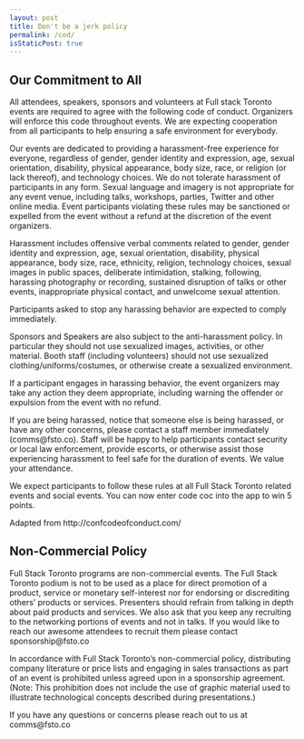 ```yaml
---
layout: post
title: Don't be a jerk policy
permalink: /cod/
isStaticPost: true
---
```


<h2>Our Commitment to All</h2>
<p>All attendees, speakers, sponsors and volunteers at Full stack Toronto events are required to agree with the following code of conduct. Organizers will enforce this code throughout events. We are expecting cooperation from all participants to help ensuring a safe environment for everybody.</p>

<p>Our events are dedicated to providing a harassment-free experience for everyone, regardless of gender, gender identity and expression, age, sexual orientation, disability, physical appearance, body size, race, or religion (or lack thereof), and technology choices. We do not tolerate harassment of participants in any form. Sexual language and imagery is not appropriate for any event venue, including talks, workshops, parties, Twitter and other online media. Event participants violating these rules may be sanctioned or expelled from the event without a refund at the discretion of the event organizers.</p>

<p>Harassment includes offensive verbal comments related to gender, gender identity and expression, age, sexual orientation, disability, physical appearance, body size, race, ethnicity, religion, technology choices, sexual images in public spaces, deliberate intimidation, stalking, following, harassing photography or recording, sustained disruption of talks or other events, inappropriate physical contact, and unwelcome sexual attention.</p>

<p>Participants asked to stop any harassing behavior are expected to comply immediately.</p>

<p>Sponsors and Speakers are also subject to the anti-harassment policy. In particular they should not use sexualized images, activities, or other material. Booth staff (including volunteers) should not use sexualized clothing/uniforms/costumes, or otherwise create a sexualized environment.</p>

<p>If a participant engages in harassing behavior, the event organizers may take any action they deem appropriate, including warning the offender or expulsion from the event with no refund.</p>

<p>If you are being harassed, notice that someone else is being harassed, or have any other concerns, please contact a staff member immediately (comms@fsto.co). Staff will be happy to help participants contact security or local law enforcement, provide escorts, or otherwise assist those experiencing harassment to feel safe for the duration of events. We value your attendance.</p>

<p>We expect participants to follow these rules at all Full Stack Toronto related events and social events. You can now enter code coc into the app to win 5 points.</p>

<p>Adapted from http://confcodeofconduct.com/</p>

<h2>Non-Commercial Policy</h2>
<p>Full Stack Toronto programs are non-commercial events. The Full Stack Toronto podium is not to be used as a place for direct promotion of a product, service or monetary self-interest nor for endorsing or discrediting others’ products or services. Presenters should refrain from talking in depth about paid products and services. We also ask that you keep any recruiting to the networking portions of events and not in talks. If you would like to reach our awesome attendees to recruit them please contact sponsorship@fsto.co</p>

<p>In accordance with Full Stack Toronto’s non-commercial policy, distributing company literature or price lists and engaging in sales transactions as part of an event is prohibited unless agreed upon in a sponsorship agreement. (Note: This prohibition does not include the use of graphic material used to illustrate technological concepts described during presentations.)</p>

<p>If you have any questions or concerns please reach out to us at comms@fsto.co</p>
